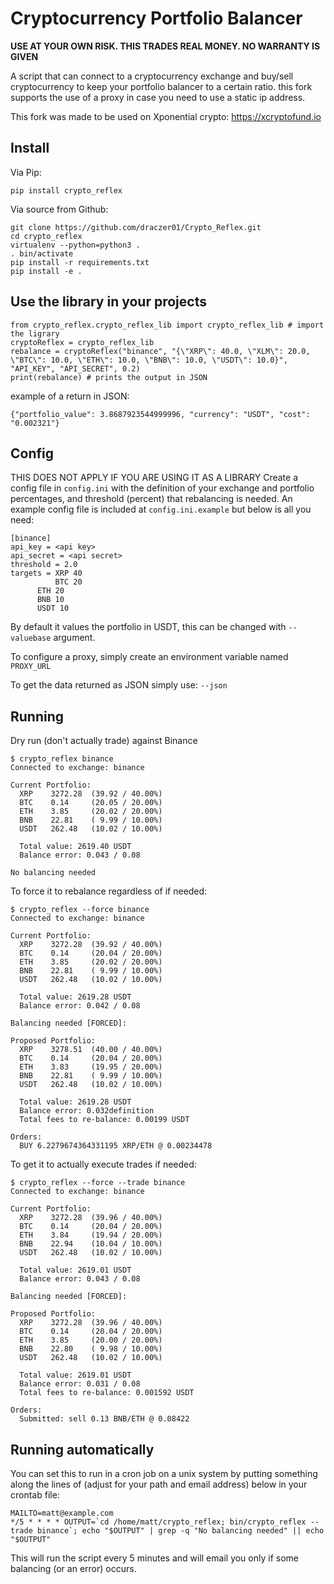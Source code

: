 # Cryptocurrency Portfolio Balancer

**USE AT YOUR OWN RISK. THIS TRADES REAL MONEY. NO WARRANTY IS GIVEN**

A script that can connect to a cryptocurrency exchange and buy/sell cryptocurrency to keep your portfolio balancer to a certain ratio.
this fork supports the use of a proxy in case you need to use a static ip address.

This fork was made to be used on Xponential crypto: https://xcryptofund.io


## Install

Via Pip:
```
pip install crypto_reflex
```

Via source from Github:

```
git clone https://github.com/draczer01/Crypto_Reflex.git
cd crypto_reflex
virtualenv --python=python3 .
. bin/activate
pip install -r requirements.txt
pip install -e .
```

## Use the library in your projects

```
from crypto_reflex.crypto_reflex_lib import crypto_reflex_lib # import the ligrary
cryptoReflex = crypto_reflex_lib
rebalance = cryptoReflex("binance", "{\"XRP\": 40.0, \"XLM\": 20.0, \"BTC\": 10.0, \"ETH\": 10.0, \"BNB\": 10.0, \"USDT\": 10.0}", "API_KEY", "API_SECRET", 0.2)
print(rebalance) # prints the output in JSON
```
example of a return in JSON:

```
{"portfolio_value": 3.8687923544999996, "currency": "USDT", "cost": "0.002321"}
```

## Config
THIS DOES NOT APPLY IF YOU ARE USING IT AS A LIBRARY
Create a config file in `config.ini` with the definition of your exchange and portfolio percentages, and threshold (percent) that rebalancing is needed.
An example config file is included at `config.ini.example` but below is all you need:

```
[binance]
api_key = <api key>
api_secret = <api secret>
threshold = 2.0
targets = XRP 40
          BTC 20
	  ETH 20
	  BNB 10
	  USDT 10
```

By default it values the portfolio in USDT, this can be changed with `--valuebase` argument.

To configure a proxy, simply create an environment variable named `PROXY_URL`

To get the data returned as JSON simply use: `--json` 

## Running

Dry run (don't actually trade) against Binance
```
$ crypto_reflex binance
Connected to exchange: binance

Current Portfolio:
  XRP    3272.28  (39.92 / 40.00%)
  BTC    0.14     (20.05 / 20.00%)
  ETH    3.85     (20.02 / 20.00%)
  BNB    22.81    ( 9.99 / 10.00%)
  USDT   262.48   (10.02 / 10.00%)

  Total value: 2619.40 USDT
  Balance error: 0.043 / 0.08

No balancing needed
```

To force it to rebalance regardless of if needed:
```
$ crypto_reflex --force binance
Connected to exchange: binance

Current Portfolio:
  XRP    3272.28  (39.92 / 40.00%)
  BTC    0.14     (20.04 / 20.00%)
  ETH    3.85     (20.02 / 20.00%)
  BNB    22.81    ( 9.99 / 10.00%)
  USDT   262.48   (10.02 / 10.00%)

  Total value: 2619.28 USDT
  Balance error: 0.042 / 0.08

Balancing needed [FORCED]:

Proposed Portfolio:
  XRP    3278.51  (40.00 / 40.00%)
  BTC    0.14     (20.04 / 20.00%)
  ETH    3.83     (19.95 / 20.00%)
  BNB    22.81    ( 9.99 / 10.00%)
  USDT   262.48   (10.02 / 10.00%)

  Total value: 2619.28 USDT
  Balance error: 0.032definition
  Total fees to re-balance: 0.00199 USDT

Orders:
  BUY 6.2279674364331195 XRP/ETH @ 0.00234478
```

To get it to actually execute trades if needed:

```
$ crypto_reflex --force --trade binance
Connected to exchange: binance

Current Portfolio:
  XRP    3272.28  (39.96 / 40.00%)
  BTC    0.14     (20.04 / 20.00%)
  ETH    3.84     (19.94 / 20.00%)
  BNB    22.94    (10.04 / 10.00%)
  USDT   262.48   (10.02 / 10.00%)

  Total value: 2619.01 USDT
  Balance error: 0.043 / 0.08

Balancing needed [FORCED]:

Proposed Portfolio:
  XRP    3272.28  (39.96 / 40.00%)
  BTC    0.14     (20.04 / 20.00%)
  ETH    3.85     (20.00 / 20.00%)
  BNB    22.80    ( 9.98 / 10.00%)
  USDT   262.48   (10.02 / 10.00%)

  Total value: 2619.01 USDT
  Balance error: 0.031 / 0.08
  Total fees to re-balance: 0.001592 USDT

Orders:
  Submitted: sell 0.13 BNB/ETH @ 0.08422
```
## Running automatically

You can set this to run in a cron job on a unix system by putting something along the lines of (adjust for your path and email address) below
in your crontab file:

```
MAILTO=matt@example.com
*/5 * * * * OUTPUT=`cd /home/matt/crypto_reflex; bin/crypto_reflex --trade binance`; echo "$OUTPUT" | grep -q "No balancing needed" || echo "$OUTPUT"
```

This will run the script every 5 minutes and will email you only if some balancing (or an error) occurs.
